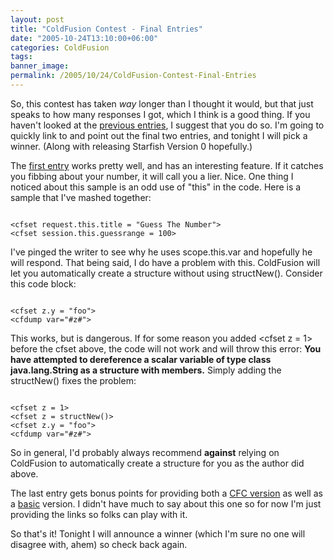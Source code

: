 ```yaml
---
layout: post
title: "ColdFusion Contest - Final Entries"
date: "2005-10-24T13:10:00+06:00"
categories: ColdFusion 
tags: 
banner_image: 
permalink: /2005/10/24/ColdFusion-Contest-Final-Entries
---
```


So, this contest has taken <i>way</i> longer than I thought it would, but that just speaks to how many responses I got, which I think is a good thing. If you haven't looked at the <a href="http://ray.camdenfamily.com/index.cfm/2005/10/12/ColdFusion-Contest-Entry-Examined--Part-5">previous entries</a>, I suggest that you do so. I'm going to quickly link to and point out the final two entries, and tonight I will pick a winner. (Along with releasing Starfish Version 0 hopefully.)

The <a href="http://ray.camdenfamily.com/demos/contest1/entry6">first entry</a> works pretty well, and has an interesting feature. If it catches you fibbing about your number, it will call you a lier. Nice. One thing I noticed about this sample is an odd use of "this" in the code. Here is a sample that I've mashed together:

<code>
&lt;cfset request.this.title = "Guess The Number"&gt;
&lt;cfset session.this.guessrange = 100&gt;
</code>

I've pinged the writer to see why he uses scope.this.var and hopefully he will respond. That being said, I do have a problem with this. ColdFusion will let you automatically create a structure without using structNew(). Consider this code block:

<code>
&lt;cfset z.y = "foo"&gt;
&lt;cfdump var="#z#"&gt;
</code>

This works, but is dangerous. If for some reason you added &lt;cfset z = 1&gt; before the cfset above, the code will not work and will throw this error: <b>You have attempted to dereference a scalar variable of type class java.lang.String as a structure with members.</b> Simply adding the structNew() fixes the problem:

<code>
&lt;cfset z = 1&gt;
&lt;cfset z = structNew()&gt;
&lt;cfset z.y = "foo"&gt;
&lt;cfdump var="#z#"&gt;
</code>

So in general, I'd probably always recommend <b>against</b> relying on ColdFusion to automatically create a structure for you as the author did above. 

The last entry gets bonus points for providing both a <a href="http://ray.camdenfamily.com/demos/contest1/entry7/gameCFCVer.cfm">CFC version</a> as well as a <a href="http://ray.camdenfamily.com/demos/contest1/entry7/game.cfm">basic</a> version. I didn't have much to say about this one so for now I'm just providing the links so folks can play with it.

So that's it! Tonight I will announce a winner (which I'm sure no one will disagree with, ahem) so check back again.